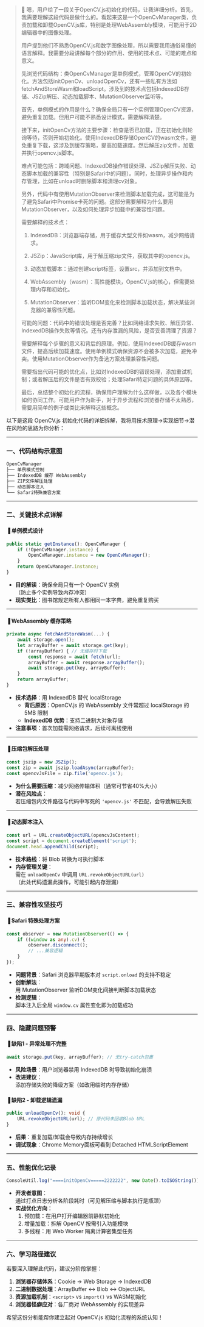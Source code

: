 > 💭 嗯，用户给了一段关于OpenCV.js初始化的代码，让我详细分析。首先，我需要理解这段代码是做什么的。看起来这是一个OpenCvManager类，负责加载和卸载OpenCV.js库，特别是处理WebAssembly模块，可能用于2D编辑器中的图像处理。
>
> 用户提到他们不熟悉OpenCV.js和数字图像处理，所以需要我用通俗易懂的语言解释。我需要分段讲解每个部分的作用、使用的技术点、可能的难点和意义。
>
> 先浏览代码结构：类OpenCvManager是单例模式，管理OpenCV的初始化。方法包括initOpenCv、unloadOpenCv，还有一些私有方法如fetchAndStoreWasm和loadScript。涉及到的技术点包括IndexedDB存储、JSZip解压、动态加载脚本、MutationObserver监听等。
>
> 首先，单例模式的作用是什么？确保全局只有一个实例管理OpenCV资源，避免重复加载。但用户可能不熟悉设计模式，需要解释清楚。
>
> 接下来，initOpenCv方法的主要步骤：检查是否已加载，正在初始化则轮询等待，否则开始初始化。使用IndexedDB存储OpenCV的wasm文件，避免重复下载，这涉及到缓存策略，提高加载速度。然后解压zip文件，加载并执行opencv.js脚本。
>
> 难点可能包括：跨域问题、IndexedDB操作错误处理、JSZip解压失败、动态脚本加载的兼容性（特别是Safari中的问题）。同时，处理异步操作和内存管理，比如在unload时删除脚本和清理cv对象。
>
> 另外，代码中有使用MutationObserver来检测脚本加载完成，这可能是为了避免Safari中Promise卡死的问题。这部分需要解释为什么要用MutationObserver，以及如何处理异步加载中的兼容性问题。
>
> 需要解释的技术点：
>
> 1. IndexedDB：浏览器端存储，用于缓存大型文件如wasm，减少网络请求。
>
> 2. JSZip：JavaScript库，用于解压缩zip文件，获取其中的opencv.js。
>
> 3. 动态加载脚本：通过创建script标签，设置src，并添加到文档中。
>
> 4. WebAssembly（wasm）：高性能模块，OpenCV.js的核心，但需要处理内存和初始化。
>
> 5. MutationObserver：监听DOM变化来检测脚本加载状态，解决某些浏览器的兼容性问题。
>
> 可能的问题：代码中的错误处理是否完善？比如网络请求失败、解压异常、IndexedDB操作失败等情况。还有内存泄漏的风险，是否妥善清理了资源？
>
> 需要解释每个步骤的意义和背后的原理。例如，使用IndexedDB缓存wasm文件，提高后续加载速度。使用单例模式确保资源不会被多次加载，避免冲突。使用MutationObserver作为备选方案处理兼容性问题。
>
> 需要指出代码可能的优化点，比如对IndexedDB的错误处理，添加重试机制；或者解压后的文件是否有效校验；处理Safari特定问题的具体原因等。
>
> 最后，总结整个初始化的流程，确保用户理解为什么这样做，以及各个模块如何协同工作。可能用户作为新手，对于异步流程和浏览器存储不太熟悉，需要用简单的例子或类比来解释这些概念。
>
> 



以下是这段 OpenCV.js 初始化代码的详细拆解，我将用技术原理→实现细节→潜在风险的思路为你分析：

---

### **一、代码结构示意图**
```bash
OpenCvManager
├── 单例模式控制
├── IndexedDB 缓存 WebAssembly
├── ZIP文件解压处理
├── 动态脚本注入
└── Safari特殊兼容方案
```

---

### **二、关键技术点详解**
#### ▐ **单例模式设计**
```typescript
public static getInstance(): OpenCvManager {
    if (!OpenCvManager.instance) {
        OpenCvManager.instance = new OpenCvManager();
    }
    return OpenCvManager.instance;
}
```
- **目的解读**：确保全局只有一个 OpenCV 实例  
  （防止多个实例导致内存冲突）
- **现实类比**：图书馆规定所有人都用同一本字典，避免重复购买

---

#### ▐ **WebAssembly 缓存策略**
```typescript
private async fetchAndStoreWasm(...) {
    await storage.open();
    let arrayBuffer = await storage.get(key);
    if (!arrayBuffer) { // 无缓存时下载
        const response = await fetch(url);
        arrayBuffer = await response.arrayBuffer();
        await storage.put(key, arrayBuffer);
    }
    return arrayBuffer;
}
```
- **技术选择**：用 IndexedDB 替代 localStorage
  - **背后原因**：OpenCV.js 的 WebAssembly 文件常超过 localStorage 的 5MB 限制
  - **IndexedDB 优势**：支持二进制大对象存储
- **注意事项**：首次加载需网络请求，后续可离线使用

---

#### ▐ **压缩包解压处理**
```typescript
const jszip = new JSZip();
const zip = await jszip.loadAsync(arrayBuffer);
const opencvJsFile = zip.file('opencv.js');
```
- **为什么需要压缩**：减少网络传输体积（通常可节省40%大小）
- **潜在风险点**：  
  若压缩包内文件路径与代码中写死的 `'opencv.js'` 不匹配，会导致解压失败

---

#### ▐ **动态脚本注入**
```typescript
const url = URL.createObjectURL(opencvJsContent);
const script = document.createElement('script');
document.head.appendChild(script);
```
- **技术路线**：将 Blob 转换为可执行脚本
- **内存管理关键**：  
  需在 `unloadOpenCv` 中调用 `URL.revokeObjectURL(url)`  
  （此处代码遗漏此操作，可能引起内存泄漏）

---

### **三、兼容性攻坚技巧**
#### ▐ **Safari 特殊处理方案**
```typescript
const observer = new MutationObserver(() => {
    if ((window as any).cv) {
        observer.disconnect();
        // ...兼容逻辑
    }
});
```
- **问题背景**：Safari 浏览器早期版本对 `script.onload` 的支持不稳定
- **创新解法**：  
  用 MutationObserver 监听DOM变化间接判断脚本加载状态
- **检测逻辑**：  
  脚本注入后全局 `window.cv` 属性变化即为加载成功

---

### **四、隐藏问题预警**
#### ▐ **缺陷1 - 异常处理不完整**
```typescript
await storage.put(key, arrayBuffer); // 无try-catch包裹
```
- **风险场景**：用户浏览器禁用 IndexedDB 时导致初始化崩溃
- **改进建议**：  
  添加存储失败的降级方案（如改用临时内存存储）

#### ▐ **缺陷2 - 卸载逻辑遗漏**
```typescript
public unloadOpenCv(): void {
    URL.revokeObjectURL(url); // 原代码未回收Blob URL
}
```
- **后果**：重复加载/卸载会导致内存持续增长
- **调试现象**：Chrome Memory面板可看到 Detached HTMLScriptElement

---

### **五、性能优化记录**
```typescript
ConsoleUtil.log("====initOpenCv=====2222222", new Date().toISOString())
```
- **开发者意图**：  
  通过打点日志分析各阶段耗时（可见解压缩与脚本执行是瓶颈）
- **实战优化方向**：
  1. 预加载：在用户打开编辑器前静默初始化
  2. 增量加载：拆解 OpenCV 按需引入功能模块
  3. 多线程：用 Web Worker 隔离计算密集型任务

---

### **六、学习路径建议**
若要深入理解此代码，建议分阶段掌握：
1. **浏览器存储体系**：Cookie → Web Storage → IndexedDB
2. **二进制数据处理**：ArrayBuffer ↔ Blob ↔ ObjectURL
3. **资源加载机制**：`<script>` vs `import()` vs WASM初始化
4. **浏览器怪癖应对**：各厂商对 WebAssembly 的实现差异

希望这份分析能帮你建立起对 OpenCV.js 初始化流程的系统认知！
